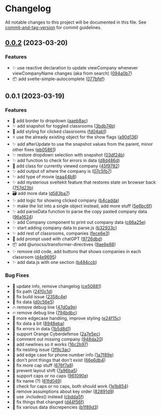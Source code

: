# Changelog

All notable changes to this project will be documented in this file. See [commit-and-tag-version](https://github.com/absolute-version/commit-and-tag-version) for commit guidelines.

## [0.0.2](https://github.com/henrikvilhelmberglund/branschdag-2023-03/compare/v0.0.1...v0.0.2) (2023-03-20)


### Features

* :sparkles: use reactive declaration to update viewCompany whenever viewCompanyName changes (aka from search) ([094a0b7](https://github.com/henrikvilhelmberglund/branschdag-2023-03/commit/094a0b793d911a87e15b451642f0649224fb02cc))
* :package: add svelte-simple-autocomplete ([077bfef](https://github.com/henrikvilhelmberglund/branschdag-2023-03/commit/077bfef0009febd5fc9b936417e67ff437235e17))

## 0.0.1 (2023-03-19)


### Features

* :lipstick: add border to dropdown ([aaeb8ac](https://github.com/henrikvilhelmberglund/branschdag-2023-03/commit/aaeb8ac7606c4f61a1b5649be1d7bb1839670c71))
* :sparkles: add snapshot for toggled classrooms ([3bdb74b](https://github.com/henrikvilhelmberglund/branschdag-2023-03/commit/3bdb74b23fab695d50844c4be8995e9a329e9202))
* :lipstick: add styling for clicked classrooms ([fd04ab1](https://github.com/henrikvilhelmberglund/branschdag-2023-03/commit/fd04ab17fe4fa4fc50103585f2363c1c1f3b4b38))
* :zap: use the already existing object for the show flags ([a90d136](https://github.com/henrikvilhelmberglund/branschdag-2023-03/commit/a90d136d6b90d81344b45f2c1598a16f4e2c9460))
* :sparkles: add afterUpdate to use the snapshot values from the parent, minor other fixes ([eb05861](https://github.com/henrikvilhelmberglund/branschdag-2023-03/commit/eb05861651939f97003b308426522a26d3b75df4))
* :sparkles: restore dropdown selection with snapshot ([03df24b](https://github.com/henrikvilhelmberglund/branschdag-2023-03/commit/03df24b61376d4b3049e6897280a383dc0ad4f48))
* :sparkles: add function to check for errors in data ([d8d486d](https://github.com/henrikvilhelmberglund/branschdag-2023-03/commit/d8d486db63db2d0c28349ca20c2667971b112cc2))
* :lipstick: add class for currently viewed company ([45f9782](https://github.com/henrikvilhelmberglund/branschdag-2023-03/commit/45f9782c710e1a6f805da8afb59e5c19b07aa27d))
* :sparkles: add output of where the company is ([07c5fb7](https://github.com/henrikvilhelmberglund/branschdag-2023-03/commit/07c5fb713af1f8c1213122db9a44b5b1b592e2ba))
* :sparkles: add type of movie ([eaa44b8](https://github.com/henrikvilhelmberglund/branschdag-2023-03/commit/eaa44b8857ab78ce7194f11d1263b6bad0e517e8))
* :sparkles: add mysterious sveltekit feature that restores state on browser back ([757d23b](https://github.com/henrikvilhelmberglund/branschdag-2023-03/commit/757d23be691a81e68a02c202c2bbf4a145d2be80))
* :card_file_box: add more data ([d583ba7](https://github.com/henrikvilhelmberglund/branschdag-2023-03/commit/d583ba7eab6de845313878372942e277953e8153))
* :sparkles: add logic for showing clicked company ([b4cadda](https://github.com/henrikvilhelmberglund/branschdag-2023-03/commit/b4cadda70596766a5df305bdfc2428abb0446eef))
* :sparkles: make the list into a single object instead, add more stuff ([5e6bc6f](https://github.com/henrikvilhelmberglund/branschdag-2023-03/commit/5e6bc6f7ca726c90ddeaea57a4dc0952c8d7796f))
* :sparkles: add parseData function to parse the copy pasted company data ([96a1624](https://github.com/henrikvilhelmberglund/branschdag-2023-03/commit/96a16247633b3790975f20761c085a7836b22ab1))
* :sparkles: add Company component to print out company data ([c66a25e](https://github.com/henrikvilhelmberglund/branschdag-2023-03/commit/c66a25eaa593ceb221ce71783028012b983586ab))
* :sparkles: start adding company data to parse.js ([b32933c](https://github.com/henrikvilhelmberglund/branschdag-2023-03/commit/b32933ccad4e3482606011c51f26f3fc2a0d6761))
* :sparkles: add rest of classrooms, companies ([fece6e3](https://github.com/henrikvilhelmberglund/branschdag-2023-03/commit/fece6e3e8a0be5a617c050adca4c5a962e9b1c88))
* :memo: add prompt used with chatGPT ([9726dbd](https://github.com/henrikvilhelmberglund/branschdag-2023-03/commit/9726dbd46c7cb75fcf616dcd6a4cc045ef2b37a3))
* :package: add @unocss/transformer-directives ([9ae6e88](https://github.com/henrikvilhelmberglund/branschdag-2023-03/commit/9ae6e88a00c16e5f635d5b0589fcc55032a1c0a8))
* :sparkles: remove old code, add buttons that shows companies in each classroom ([d4e9695](https://github.com/henrikvilhelmberglund/branschdag-2023-03/commit/d4e9695b7dcb707e2f298ca88f457eff8472b827))
* :sparkles: add data.js with one section ([b484ccb](https://github.com/henrikvilhelmberglund/branschdag-2023-03/commit/b484ccbe37445f2182cbc95a2b883a5067d9ceee))


### Bug Fixes

* :bug: update info, remove changelog ([ce50881](https://github.com/henrikvilhelmberglund/branschdag-2023-03/commit/ce5088111c78b3d81237900539fa3a1f9211a0b4))
* :bug: fix path ([24f0c1d](https://github.com/henrikvilhelmberglund/branschdag-2023-03/commit/24f0c1dedc6633f458c1f258f42c4520afdcba8c))
* :green_heart: fix build issue ([2358c4e](https://github.com/henrikvilhelmberglund/branschdag-2023-03/commit/2358c4e423bea765464a3f4816631b3d2b8062ec))
* :bug: fix data ([d0c56e5](https://github.com/henrikvilhelmberglund/branschdag-2023-03/commit/d0c56e56eb61cf53346982cbb9a42c28d4cbae7b))
* :fire: remove debug line ([47d0a9e](https://github.com/henrikvilhelmberglund/branschdag-2023-03/commit/47d0a9e0b85d6811da9224b7b0d35bba58515c1b))
* :fire: remove debug line ([794bdbc](https://github.com/henrikvilhelmberglund/branschdag-2023-03/commit/794bdbcd044f86a7bc62e7fbbdcde4d5e32dceb4))
* :lipstick: more edgecase handling, improve styling ([e24f15c](https://github.com/henrikvilhelmberglund/branschdag-2023-03/commit/e24f15c2b0bf6c8df01e5a71fc4d35bc1af1fd71))
* :art: fix data a bit ([8948eba](https://github.com/henrikvilhelmberglund/branschdag-2023-03/commit/8948eba9f931cd53708a691ec43c88f500aa5853))
* :bug: fix errors in data ([1b5d8d1](https://github.com/henrikvilhelmberglund/branschdag-2023-03/commit/1b5d8d1cc59ccb1c52abbbb5456ef83a3ca2d92d))
* :bug: support Orange Cyberdefense ([2a7e5ec](https://github.com/henrikvilhelmberglund/branschdag-2023-03/commit/2a7e5ecddb8ca5c74ab217e25f42b234b8827d37))
* :bug: comment out missing company ([948da20](https://github.com/henrikvilhelmberglund/branschdag-2023-03/commit/948da20c45a8db69824b43bee82387311bd92a8f))
* :art: add newlines so it works ([16c2b97](https://github.com/henrikvilhelmberglund/branschdag-2023-03/commit/16c2b970a847d821bda3d36b650dbe7e405b7d1d))
* :bug: fix nesting issue ([3f9c3ac](https://github.com/henrikvilhelmberglund/branschdag-2023-03/commit/3f9c3ac6978709ae03a32de6dca0b45528a621af))
* :bug: add edge case for phone number info ([1a7f89e](https://github.com/henrikvilhelmberglund/branschdag-2023-03/commit/1a7f89ef776ba0cb8635d7fe8c0b4a95d4cdcf61))
* :bug: don't print things that don't exist ([66e6db4](https://github.com/henrikvilhelmberglund/branschdag-2023-03/commit/66e6db42aeced0aaa6721173e9570ee2793886ca))
* :bug: fix more cap stuff ([676f7a8](https://github.com/henrikvilhelmberglund/branschdag-2023-03/commit/676f7a8a54b5347302945c90d2e086b883c12726))
* :lipstick: prevent layout shift ([7a96ba5](https://github.com/henrikvilhelmberglund/branschdag-2023-03/commit/7a96ba53f94819dc8f461933597083de5d8afc02))
* :bug: support caps or no caps ([961090e](https://github.com/henrikvilhelmberglund/branschdag-2023-03/commit/961090e3de9b83f83061bab219ec79aa055e1d9d))
* :bug: fix name (?) ([61fd049](https://github.com/henrikvilhelmberglund/branschdag-2023-03/commit/61fd049d073ffe314ecd9cc252a9b32d62bbdd51))
* :bug: check for caps or no caps, both should work ([1e1b854](https://github.com/henrikvilhelmberglund/branschdag-2023-03/commit/1e1b8548d3a1d81cef4272ddf536b562526fe08f))
* :bug: remove assumptions about key order ([82891d9](https://github.com/henrikvilhelmberglund/branschdag-2023-03/commit/82891d917be6d7a29adf906fa05237b2375b0d22))
* :bug: use .includes() instead ([cbdda5f](https://github.com/henrikvilhelmberglund/branschdag-2023-03/commit/cbdda5f7a052a5d0adfe615e676850e571dea3a3))
* :bug: fix things that changed ([d44f56f](https://github.com/henrikvilhelmberglund/branschdag-2023-03/commit/d44f56f8c71c963e39a4b4d67691bb18e6886be6))
* :bug: fix various data discrepencies ([b1f89d3](https://github.com/henrikvilhelmberglund/branschdag-2023-03/commit/b1f89d3230f7278df3822fae6ac716f50267cfad))
